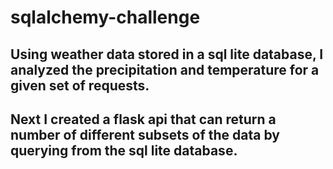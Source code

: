 # sqlalchemy-challenge
## Using weather data stored in a sql lite database, I analyzed the precipitation and temperature for a given set of requests. 
## Next I created a flask api that can return a number of different subsets of the data by querying from the sql lite database.
